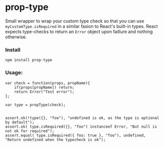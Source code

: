 # prop-type

Small wrapper to wrap your custom type check so that you can use `myCustomType.isRequired` in a similar fasion to React's built-in types.
React expects type-checks to return an `Error` object upon faillure and nothing otherwise.

### Install

    npm install prop-type

### Usage:
     
    var check = function(props, propName){
        if(props[propName]) return;
        return Error("Test error");
    };
    
    var type = propType(check);
    
    
    assert.ok(!type({}, "foo"), "undefined is ok, as the type is optional by default");
    assert.ok( type.isRequired({}, "foo") instanceof Error, "But null is not ok for required");
    assert.equal( type.isRequired({ foo: true }, "foo"), undefined, "Return undefined when the typecheck is ok");
